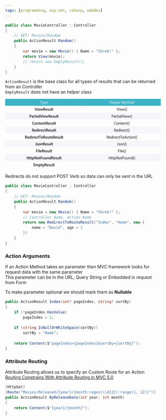 ```yaml
---
tags: [programming, asp.net, csharp, webdev]
---
```


````csharp
public class MovieController : Controller
{
	// GET: Movies/Random
	public ActionResult Random()
	{
		var movie = new Movie() { Name = "Shrek!" };
		return View(movie);
		// return new EmptyResult();
	}
}
````

`ActionResult` is the base class for all types of results that can be returned from an Controller  
`EmptyResult` does not have an helper class

![Action Return Types||600](images/action-return-types.png)

Redirects do not support POST Verb so data can only be sent in the URL

````csharp
public class MovieController : Controller
{
	// GET: Movies/Random
	public ActionResult Random()
	{
		var movie = new Movie() { Name = "Shrek!" };
		// Controller Name, Action Name
		return new RedirectToRouteResult("Index", "Home", new {
			name = "David", age = 1
		})
	}
}
````

### Action Arguments

If an Action Method takes an parameter then MVC framework looks for request data with the same parameter  
This parameter can be in the URL, Query String or Embedded in request from Form

To make parameter optional we should mark them as **Nullable**

````csharp
public ActionResult Index(int? pageIndex, string? sortBy)
{
	if (!pageIndex.HasValue)
		pageIndex = 1;

	if (string.IsNullOrWhiteSpace(sortBy))
		sortBy = "Name";

	return Content($"pageIndex={pageIndex}&sortBy={sortBy}");
}
````

### Attribute Routing

Attribute Routing allows us to specify an Custom Route for an Action  
[Routing Constrains With Attribute Routing in MVC 5.0](https://www.c-sharpcorner.com/UploadFile/ff2f08/routing-constrains-with-attribute-routing-in-mvc-5-0/)

````csharp
[HttpGet]
[Route("Movies/Released/{year}/{month:regex(\\d{2}):range(1, 12)}")]
public ActionResult ByReleaseDate(int year, int month)
{
	return Content($"{year}/{month}");
}
````
